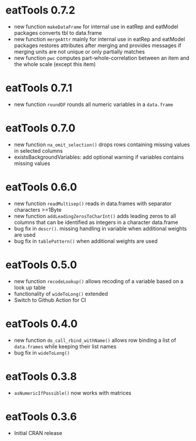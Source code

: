 # eatTools 0.7.2

* new function `makeDataFrame` for internal use in eatRep and eatModel packages converts tbl to data.frame
* new function `mergeAttr` mainly for internal use in eatRep and eatModel packages restores attributes after merging and provides messages if merging units are not unique or only partially matches
* new function `pwc` computes part-whole-correlation between an item and the whole scale (except this item)

# eatTools 0.7.1

* new function `roundDF` rounds all numeric variables in a `data.frame`

# eatTools 0.7.0

* new function `na_omit_selection()` drops rows containing missing values in selected columns
* existsBackgroundVariables: add optional warning if variables contains missing values

# eatTools 0.6.0

* new function `readMultisep()` reads in data.frames with separator characters >=1Byte
* new function `addLeadingZerosToCharInt()` adds leading zeros to all columns that can be identified as integers in a character data.frame
* bug fix in `descr()`. missing handling in variable when additional weights are used  
* bug fix in `tablePattern()` when additional weights are used

# eatTools 0.5.0

* new function `recodeLookup()` allows recoding of a variable based on a look up table
* functionality of `wideToLong()` extended
* Switch to Github Action for CI

# eatTools 0.4.0

* new function `do_call_rbind_withName()` allows row binding a list of `data.frames` while keeping their list names 
* bug fix in `wideToLong()`

# eatTools 0.3.8

* `asNumericIfPossible()` now works with matrices

# eatTools 0.3.6

* Initial CRAN release
